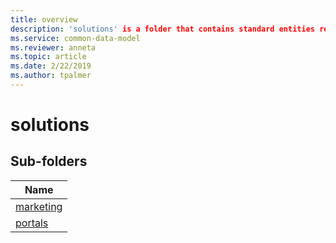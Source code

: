 ```yaml
---
title: overview
description: 'solutions' is a folder that contains standard entities related to the Common Data Model.
ms.service: common-data-model
ms.reviewer: anneta
ms.topic: article
ms.date: 2/22/2019
ms.author: tpalmer
---
```


# solutions


## Sub-folders

|Name|
|---|
|[marketing](marketing/overview.md)|
|[portals](portals/overview.md)|



